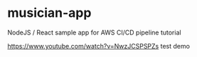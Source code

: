 # musician-app
NodeJS / React sample app for AWS CI/CD pipeline tutorial

https://www.youtube.com/watch?v=NwzJCSPSPZs
test
demo
